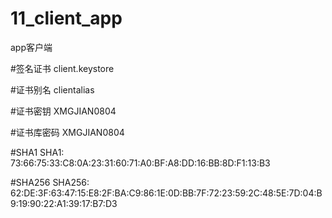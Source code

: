 # 11_client_app
app客户端

#签名证书
client.keystore

#证书别名
clientalias

#证书密钥
XMGJIAN0804

#证书库密码
XMGJIAN0804

#SHA1
SHA1: 73:66:75:33:C8:0A:23:31:60:71:A0:BF:A8:DD:16:BB:8D:F1:13:B3

#SHA256
SHA256: 62:DE:3F:63:47:15:E8:2F:BA:C9:86:1E:0D:BB:7F:72:23:59:2C:48:5E:7D:04:B9:19:90:22:A1:39:17:B7:D3